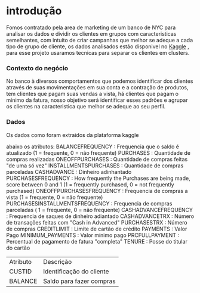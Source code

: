 
# introdução 

Fomos contratado pela area de marketing de um banco de NYC para analisar os dados e dividir os clientes em  grupos com caracteristicas semelhantes, com intuito de criar campanhas que melhor se adeque a cada tipo de grupo de cliente, os dados analisados estão disponivel no <a href="https://www.kaggle.com/datasets/arjunbhasin2013/ccdata">Kaggle</a> , para esse projeto usaramos tecnicas para separar os clientes em clusters.

### Contexto do negócio

No banco à diversos comportamentos que podemos identificar dos clientes através de suas movimentações em sua conta e a contração de produtos, tem clientes que pagam suas vendas a vista, há clientes que pagam o mínimo da fatura, nosso objetivo será identificar esses padrões e agrupar os clientes na caracteristica que melhor se adeque ao seu perfil.

### Dados

Os dados como foram extraidos da plataforma kaggle
<table>
abaixo os atributos:
  <tr><td>Atributo </td><td>Descrição</td></tr>  

  <tr><td>CUSTID</td><td>Identificação do cliente</td></tr>
  <tr><td>BALANCE</td><td>Saldo para fazer compras</td></tr>
BALANCEFREQUENCY : Frequencia que o saldo é atualizado (1 = frequente, 0 = não frequente)
PURCHASES : Quantidade de compras realizadas
ONEOFFPURCHASES : Quantidade de compras feitas "de uma só vez"
INSTALLMENTSPURCHASES : Quantidade de compras parceladas
CASHADVANCE : Dinheiro adinhantado
PURCHASESFREQUENCY : How frequently the Purchases are being made, score between 0 and 1 (1 = frequently purchased, 0 = not frequently purchased)
ONEOFFPURCHASESFREQUENCY : Frequencia de compras a vista (1 = frequente, 0 = não frequente)
PURCHASESINSTALLMENTSFREQUENCY : Frequencia de compras parceladas ( 1 = frequente, 0 = não frequente)
CASHADVANCEFREQUENCY : Frequencia de saques de dinheiro adiantado
CASHADVANCETRX : Número de transações feitas com "Cash in Advanced"
PURCHASESTRX : Número de compras
CREDITLIMIT : Limite de cartão de crédito
PAYMENTS : Valor Pago
MINIMUM_PAYMENTS : Valor mínimo pago
PRCFULLPAYMENT : Percentual de pagamento de fatura "completa"
TENURE : Posse do titular do cartão
</table> 
 





